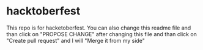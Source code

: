 # hacktoberfest

This repo is for hacketoberfest. You can also change this readme file and than click on "PROPOSE CHANGE" after changing this file and than click on "Create pull request" and I will "Merge it from my side"
